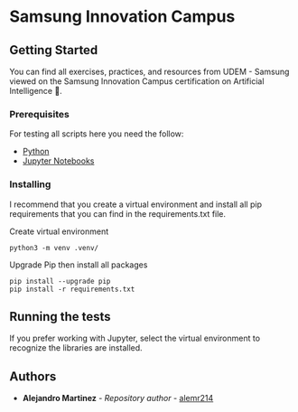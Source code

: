 # Samsung Innovation Campus

## Getting Started

You can find all exercises, practices, and resources from UDEM - Samsung viewed on the Samsung Innovation Campus certification on Artificial Intelligence 🤖.

### Prerequisites

For testing all scripts here you need the follow:

- [Python](https://www.python.org)
- [Jupyter Notebooks](https://jupyter.org)

### Installing

I recommend that you create a virtual environment and install all pip requirements that you can find in the requirements.txt file.

Create virtual environment

    python3 -m venv .venv/

Upgrade Pip then install all packages

    pip install --upgrade pip
    pip install -r requirements.txt

## Running the tests

If you prefer working with Jupyter, select the virtual environment to recognize the libraries are installed.

## Authors

- **Alejandro Martinez** - *Repository author* -
    [alemr214](https://github.com/alemr214)
